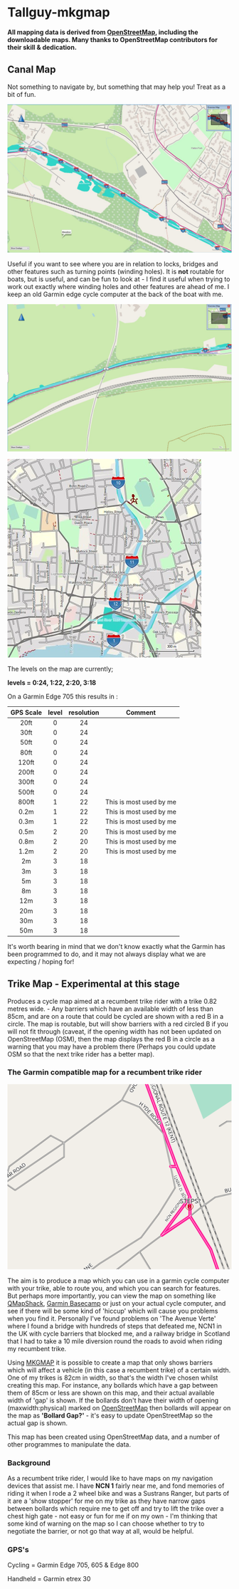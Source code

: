 # Tallguy-mkgmap 

**All mapping data is derived from [OpenStreetMap](https://www.openstreetmap.org/copyright), including the downloadable maps. Many thanks to OpenStreetMap contributors for their skill & dedication.**


## Canal Map

Not something to navigate by, but something that may help you! Treat as a bit of fun.

![canal-2](/assets/canal-2.jpg "Screenshot of canal with locks and a bridge")

Useful if you want to see where you are in relation to locks, bridges and other features such as turning points (winding holes). It is **not** routable for boats, but is useful, and can be fun to look at - I find it useful when trying to work out exactly where winding holes and other features are ahead of me. I keep an old Garmin edge cycle computer at the back of the boat with me.   

![canal-1](/assets/canal-1.jpg "Screenshot of canal with locks and a bridge")

![canal-3](/assets/canal-3.jpg "Screenshot of canal with locks and a bridge")

The levels on the map are currently;

**levels = 0:24, 1:22, 2:20, 3:18**

On a Garmin Edge 705 this results in :

GPS Scale|level|resolution|Comment|
|:--:|:--:|:--:|--|
|20ft|0|24|
|30ft|0|24|
|50ft|0|24|
|80ft|0|24|
|120ft|0|24|
|200ft|0|24|
|300ft|0|24|
|500ft|0|24|
|800ft|1|22|This is most used by me
|0.2m|1|22|This is most used by me
|0.3m|1|22|This is most used by me
|0.5m|2|20|This is most used by me
|0.8m|2|20|This is most used by me
|1.2m|2|20|This is most used by me
|2m|3|18|
|3m|3|18|
|5m|3|18|
|8m|3|18|
|12m|3|18|
|20m|3|18|
|30m|3|18|
|50m|3|18|

It's worth bearing in mind that we don't know exactly what the Garmin has been programmed to do, and it may not always display what we are expecting / hoping for!

## Trike Map - Experimental at this stage 

Produces a cycle map aimed at a recumbent trike rider with a trike 0.82 metres wide. - Any barriers which have an available width of less than 85cm, and are on a route that could be cycled are shown with a red B in a circle. The map is routable, but will show barriers with a red circled B if you will not fit through (caveat, if the opening width has not been updated on OpenStreetMap (OSM), then the map displays the red B in a circle as a warning that you may have a problem there (Perhaps you could update OSM so that the next trike rider has a better map). 

### The Garmin compatible map for a recumbent trike rider


![rcn-steps](/assets/rcn_steps.png "Screenshot of steps highlighted on rcn in Maidstone")

The aim is to produce a map which you can use in a garmin cycle computer with your trike, able to route you, and which you can search for features. But perhaps more importantly, you can view the map on something like [QMapShack](https://github.com/Maproom/qmapshack/wiki/DocMain), [Garmin Basecamp](https://www.garmin.com/en-GB/software/basecamp/) or just on your actual cycle computer, and see if there will be some kind of 'hiccup' which will cause you problems when you find it. Personally I've found problems on 'The Avenue Verte' where I found a bridge with hundreds of steps that defeated me, NCN1 in the UK with cycle barriers that blocked me, and a railway bridge in Scotland that I had to take a 10 mile diversion round the roads to avoid when riding my recumbent trike.  

Using [MKGMAP](https://www.mkgmap.org.uk/) it is possible to create a map that only shows barriers which will affect a vehicle (in this case a recumbent trike) of a certain width. One of my trikes is 82cm in width, so that's the width I've chosen whilst creating this map. For instance, any bollards which have a gap between them of 85cm or less are shown on this map, and their actual available width of 'gap' is shown. If the bollards don't have their width of opening (maxwidth:physical) marked on [OpenStreetMap](https://www.openstreetmap.org) then bollards will appear on the map as **'Bollard Gap?'** - it's easy to update OpenStreetMap so the actual gap is shown.  

This map has been created using OpenStreetMap data, and a number of other programmes to manipulate the data.

### Background

As a recumbent trike rider, I would like to have maps on my navigation devices that assist me. I have **NCN 1** fairly near me, and fond memories of riding it when I rode a 2 wheel bike and was a Sustrans Ranger, but parts of it are a 'show stopper' for me on my trike as they have narrow gaps between bollards which require me to get off and try to lift the trike over a chest high gate - not easy or fun for me if on my own - I'm thinking that some kind of warning on the map so I can choose whether to try to negotiate the barrier, or not go that way at all, would be helpful.  


### GPS's

Cycling = Garmin Edge 705, 605 & Edge 800


Handheld = Garmin etrex 30
